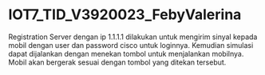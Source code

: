 # IOT7_TID_V3920023_FebyValerina
Registration Server dengan ip 1.1.1.1 dilakukan untuk mengirim sinyal kepada mobil dengan user dan password cisco untuk loginnya.
Kemudian simulasi dapat dijalankan dengan menekan tombol untuk menjalankan mobilnya. Mobil akan bergerak sesuai dengan tombol yang ditekan tersebut.
